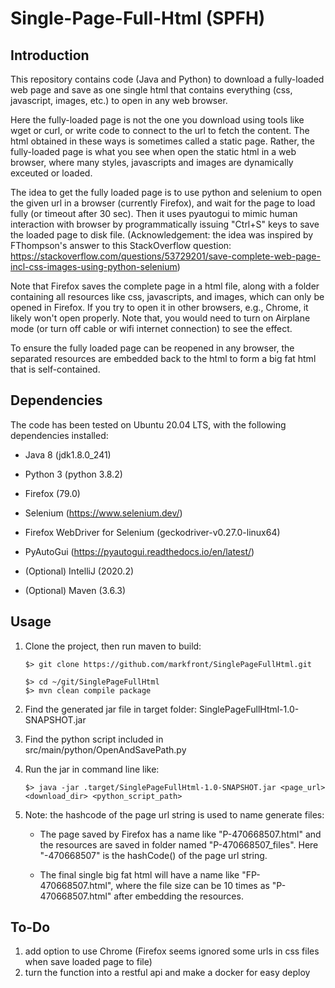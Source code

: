 # Single-Page-Full-Html (SPFH)

## Introduction

This repository contains code (Java and Python) to download a fully-loaded web page and save as one single html that contains everything (css, javascript, images, etc.) to open in any web browser.

Here the fully-loaded page is not the one you download using tools like wget or curl, or write code to connect to the url to fetch the content. The html obtained in these ways is sometimes called a static page. Rather, the fully-loaded page is what you see when open the static html in a web browser, where many styles, javascripts and images are dynamically exceuted or loaded.

The idea to get the fully loaded page is to use python and selenium to open the given url in a browser (currently Firefox), and wait for the page to load fully (or timeout after 30 sec). Then it uses pyautogui to mimic human interaction with browser by programmatically issuing "Ctrl+S" keys to save the loaded page to disk file. (Acknowledgement: the idea was inspired by FThompson's answer to this StackOverflow question: https://stackoverflow.com/questions/53729201/save-complete-web-page-incl-css-images-using-python-selenium)

Note that Firefox saves the complete page in a html file, along with a folder containing all resources like css, javascripts, and images, which can only be opened in Firefox. If you try to open it in other browsers, e.g., Chrome, it likely won't open properly. Note that, you would need to turn on Airplane mode (or turn off cable or wifi internet connection) to see the effect.

To ensure the fully loaded page can be reopened in any browser, the separated resources are embedded back to the html to form a big fat html that is self-contained.

## Dependencies

The code has been tested on Ubuntu 20.04 LTS, with the following dependencies installed:

 - Java 8 (jdk1.8.0_241)
 - Python 3 (python 3.8.2)
 - Firefox (79.0)
 - Selenium (https://www.selenium.dev/)
 - Firefox WebDriver for Selenium (geckodriver-v0.27.0-linux64)
 - PyAutoGui (https://pyautogui.readthedocs.io/en/latest/)
 
 - (Optional) IntelliJ (2020.2)
 - (Optional) Maven (3.6.3)
 
 ## Usage
 
 1. Clone the project, then run maven to build:
    ```
    $> git clone https://github.com/markfront/SinglePageFullHtml.git
    
    $> cd ~/git/SinglePageFullHtml
    $> mvn clean compile package
    ```
 2. Find the generated jar file in target folder: SinglePageFullHtml-1.0-SNAPSHOT.jar
 
 3. Find the python script included in src/main/python/OpenAndSavePath.py
 
 4. Run the jar in command line like:
    ```    
    $> java -jar .target/SinglePageFullHtml-1.0-SNAPSHOT.jar <page_url> <download_dir> <python_script_path>
    ```
 5. Note: the hashcode of the page url string is used to name generate files:
    - The page saved by Firefox has a name like "P-470668507.html" and the resources are saved in folder named "P-470668507_files". Here "-470668507" is the hashCode() of the page url string. 
 
    - The final single big fat html will have a name like "FP-470668507.html", where the file size can be 10 times as "P-470668507.html" after embedding the resources.
 
 ## To-Do
 
  1. add option to use Chrome (Firefox seems ignored some urls in css files when save loaded page to file)
  2. turn the function into a restful api and make a docker for easy deploy
  
  
